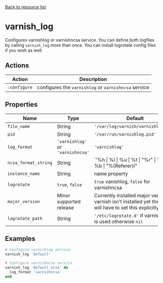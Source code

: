 [Back to resource list](../README.md#resources)

# varnish_log

Configures varnishlog or varnishncsa service. You can define both logfiles by calling `varnish_log` more than once. You can install logrotate config files if you wish as well.

## Actions

| Action         | Description                                          |
| -------------- | ---------------------------------------------------- |
| `:configure`   | configures the `varnishlog` or `varnishncsa` service |

## Properties

| Name                 | Type                              | Default                                                                                                      |
| -------------------- | --------------------------------- | ------------------------------------------------------------------------------------------------------------ |
| `file_name`          | String                            | `'/var/log/varnish/varnishlog.log'`                                                                          |
| `pid`                | String                            | `'/var/run/varnishlog.pid'`                                                                                  |
| `log_format`         | `'varnishlog'` or `'varnishncsa'` | `'varnishlog'`                                                                                               |
| `ncsa_format_string` | String                            | `'%h \| %l \| %u \| %t \| \"%r\" \| %s \| %b \| \"%{Referer}i\" | \"%{User-agent}i\"'`                       |
| `instance_name`      | String                            | name property                                                                                                |
| `logrotate`          | `true`, `false`                   | `true` vanishlog, `false` for varnishncsa                                                                    |
| `major_version`      | Minor supported release           | Currently installed major version (If varnish isn't installed yet then you will have to set this explicitly) |
| `logrotate_path`     | String                            | `'/etc/logrotate.d'` if varnishncsa is used otherwise `nil`                                                  |

## Examples

```ruby
# Configure varnishlog service
varnish_log 'default'

# Configure varnishncsa service
varnish_log 'default_ncsa' do
  log_format 'varnishncsa'
end
```
